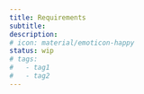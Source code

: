 ```yaml
---
title: Requirements
subtitle:
description:
# icon: material/emoticon-happy
status: wip
# tags:
#   - tag1
#   - tag2
---
```


